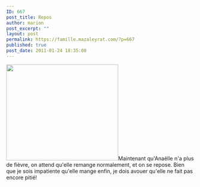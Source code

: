 ```yaml
---
ID: 667
post_title: Repos
author: marion
post_excerpt: ""
layout: post
permalink: https://famille.mazaleyrat.com/?p=667
published: true
post_date: 2011-01-24 18:35:08
---
```

<a href="http://famille.mazaleyrat.com/wp-content/uploads/2011/01/pouce.jpg"><img src="http://famille.mazaleyrat.com/wp-content/uploads/2011/01/pouce-300x257.jpg" alt="" title="pouce" width="300" height="257" class="alignleft size-medium wp-image-668" /></a>Maintenant qu'Anaëlle n'a plus de fièvre, on attend qu'elle remange normalement, et on se repose. Bien que je sois impatiente qu'elle mange enfin, je dois avouer qu'elle ne fait pas encore pitié!